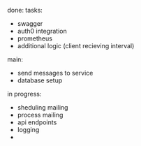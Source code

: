 done:
  tasks:
  * swagger
  * auth0 integration
  * prometheus
  * additional logic (client recieving interval)

  main:
  * send messages to service
  * database setup

in progress:
* sheduling mailing
* process mailing
* api endpoints
* logging
* 
